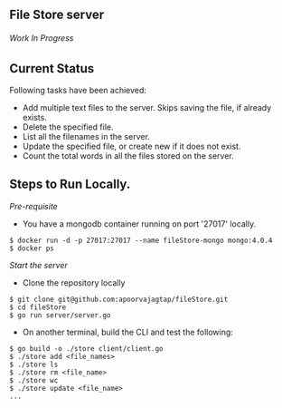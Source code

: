 
## File Store server
###### Work In Progress

## Current Status
Following tasks have been achieved:
- Add multiple text files to the server. Skips saving the file, if already exists.
- Delete the specified file.
- List all the filenames in the server.
- Update the specified file, or create new if it does not exist.
- Count the total words in all the files stored on the server. 

## Steps to Run Locally.

*Pre-requisite*  
- You have a mongodb container running on port '27017' locally.
```
$ docker run -d -p 27017:27017 --name fileStore-mongo mongo:4.0.4
$ docker ps
```

*Start the server*
- Clone the repository locally
```
$ git clone git@github.com:apoorvajagtap/fileStore.git
$ cd fileStore
$ go run server/server.go           
```

- On another terminal, build the CLI and test the following:
```
$ go build -o ./store client/client.go
$ ./store add <file_names>
$ ./store ls
$ ./store rm <file_name>
$ ./store wc
$ ./store update <file_name>
...
```